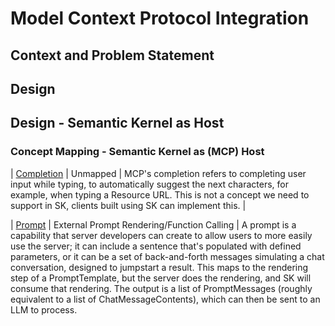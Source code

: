 # Model Context Protocol Integration

## Context and Problem Statement

## Design

## Design - Semantic Kernel as Host

### Concept Mapping - Semantic Kernel as (MCP) Host

| [Completion](https://spec.modelcontextprotocol.io/specification/2025-03-26/server/utilities/completion/) | Unmapped | MCP's completion refers to completing user input while typing, to automatically suggest the next characters, for example, when typing a Resource URL. This is not a concept we need to support in SK, clients built using SK can implement this. |

| [Prompt](https://modelcontextprotocol.io/docs/concepts/prompts) | External Prompt Rendering/Function Calling | A prompt is a capability that server developers can create to allow users to more easily use the server; it can include a sentence that's populated with defined parameters, or it can be a set of back-and-forth messages simulating a chat conversation, designed to jumpstart a result. This maps to the rendering step of a PromptTemplate, but the server does the rendering, and SK will consume that rendering. The output is a list of PromptMessages (roughly equivalent to a list of ChatMessageContents), which can then be sent to an LLM to process.